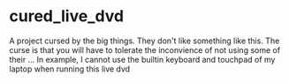 # cured_live_dvd

A project cursed by the big things. They don't like something like this. The curse is that you will have to tolerate the inconvience of not using some of their ... In example, I cannot use the builtin keyboard and touchpad of my laptop when running this live dvd

#
